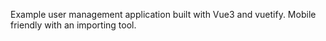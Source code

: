 Example user management application built with Vue3 and vuetify. 
Mobile friendly with an importing tool.
